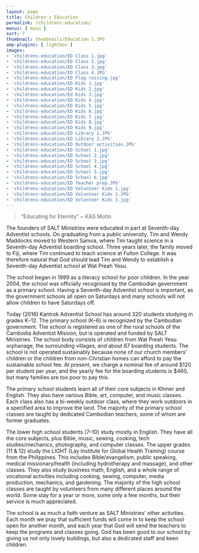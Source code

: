 ```yaml
---
layout: page
title: Children's Education
permalink: /childrens-education/
menus: [ main ]
sort: 7
thumbnail: thumbnails/Education 1.JPG
amp-plugins: [ lightbox ]
images:
- 'childrens-education/ED Class 1.jpg'
- 'childrens-education/ED Class 2.jpg'
- 'childrens-education/ED Class 3.jpg'
- 'childrens-education/ED Class 4.JPG'
- 'childrens-education/ED Flag raising.jpg'
- 'childrens-education/ED Kids 1.jpg'
- 'childrens-education/ED Kids 2.jpg'
- 'childrens-education/Ed Kids 3.jpg'
- 'childrens-education/ED Kids 4.jpg'
- 'childrens-education/ED Kids 5.jpg'
- 'childrens-education/ED Kids 6.jpg'
- 'childrens-education/ED Kids 7.jpg'
- 'childrens-education/ED Kids 8.jpg'
- 'childrens-education/ED Kids 9.jpg'
- 'childrens-education/ED Library 1.JPG'
- 'childrens-education/ED Library 2.JPG'
- 'childrens-education/ED Outdoor activities.JPG'
- 'childrens-education/ED School 1.jpg'
- 'childrens-education/ED School 2.jpg'
- 'childrens-education/ED School 3.jpg'
- 'childrens-education/ED School 4.jpg'
- 'childrens-education/ED School 5.jpg'
- 'childrens-education/ED School 6.jpg'
- 'childrens-education/ED Teacher prep.JPG'
- 'childrens-education/ED Volunteer Kids 1.jpg'
- 'childrens-education/ED Volunteer Kids 2.JPG'
- 'childrens-education/ED Volunteer Kids 3.jpg'
---
```


> “Educating for Eternity” ~ KAS Motto

The founders of SALT Ministries were educated in part at Seventh-day Adventist
schools. On graduating from a public university, Tim and Wendy Maddocks moved to
Western Samoa, where Tim taught science in a Seventh-day Adventist boarding
school. Three years later, the family moved to Fiji, where Tim continued to
teach science at Fulton College. It was therefore natural that God should lead
Tim and Wendy to establish a Seventh-day Adventist school at Wat Preah Yesu.

The school began in 1999 as a literacy school for poor children. In the year
2004, the school was officially recognised by the Cambodian government as a
primary school. Having a Seventh-day Adventist school is important, as the
government schools all open on Saturdays and many schools will not allow
children to have Saturdays off.

Today (2016) Kantrok Adventist School has around 320 students studying in grades
K–12. The primary school (K–6) is recognized by the Cambodian government. The
school is registered as one of the rural schools of the Cambodia Adventist
Mission, but is operated and funded by SALT Ministries. The school body consists
of children from Wat Preah Yesu orphanage, the surrounding villages, and about
67 boarding students. The school is not operated sustainably because none of our
church members’ children or the children from non-Christian homes can afford to
pay the sustainable school fee. At present, we charge a nominal fee of around
$120 per student per year, and the yearly fee for the boarding students is $460,
but many families are too poor to pay this.

The primary school students learn all of their core subjects in Khmer and
English. They also have various Bible, art, computer, and music classes. Each
class also has a bi-weekly outdoor class, where they work outdoors in a
specified area to improve the land. The majority of the primary school classes
are taught by dedicated Cambodian teachers, some of whom are former graduates.

The lower high school students (7–10) study mostly in English. They have all the
core subjects, plus Bible, music, sewing, cooking, tech studies/mechanics,
photography, and computer classes. The upper grades (11 & 12) study the LIGHT
(Lay Institute for Global Health Training) course from the Philippines. This
includes Bible/evangelism, public speaking, medical missionary/health (including
hydrotherapy and massage), and other classes. They also study business math,
English, and a whole range of vocational activities including cooking, sewing,
computer, media production, mechanics, and gardening. The majority of the high
school classes are taught by volunteers from many different places around the
world. Some stay for a year or more, some only a few months, but their service
is much appreciated.

The school is as much a faith venture as SALT Ministries’ other activities. Each
month we pray that sufficient funds will come in to keep the school open for
another month, and each year that God will send the teachers to keep the
programs and classes going. God has been good to our school by giving us not
only lovely buildings, but also a dedicated staff and keen children.

